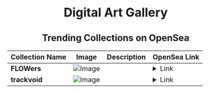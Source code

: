<div align="center">

# Digital Art Gallery

## Trending Collections on OpenSea

| Collection Name                       | Image                                                                                     | Description                       | OpenSea Link                                                                                          |
|---------------------------------------|-------------------------------------------------------------------------------------------|-----------------------------------|--------------------------------------------------------------------------------------------------------|
| **FLOWers** | ![Image](https://i.seadn.io/s/raw/files/aa1f3a55d030c5863ed1199efeb18842.jpg?w=500&auto=format?w=200&auto=format) |  | <details><summary>Link</summary>[FLOWers](https://opensea.io/collection/flowers-1276)</details> |
| **trackvoid** | ![Image](https://i.seadn.io/s/raw/files/0cf8ed49e7537b21672975daa6dc60ea.png?w=500&auto=format?w=200&auto=format) |  | <details><summary>Link</summary>[trackvoid](https://opensea.io/collection/trackvoid)</details> |

</div>
